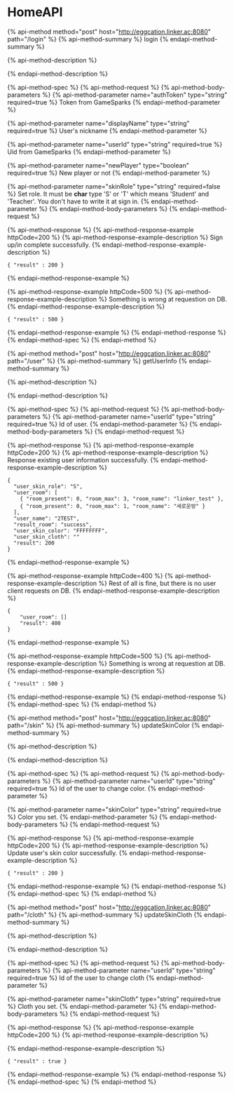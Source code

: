 # HomeAPI

{% api-method method="post" host="http://eggcation.linker.ac:8080" path="/login" %}
{% api-method-summary %}
login
{% endapi-method-summary %}

{% api-method-description %}

{% endapi-method-description %}

{% api-method-spec %}
{% api-method-request %}
{% api-method-body-parameters %}
{% api-method-parameter name="authToken" type="string" required=true %}
Token from GameSparks
{% endapi-method-parameter %}

{% api-method-parameter name="displayName" type="string" required=true %}
User's nickname
{% endapi-method-parameter %}

{% api-method-parameter name="userId" type="string" required=true %}
Uid from GameSparks
{% endapi-method-parameter %}

{% api-method-parameter name="newPlayer" type="boolean" required=true %}
New player or not
{% endapi-method-parameter %}

{% api-method-parameter name="skinRole" type="string" required=false %}
Set role. It must be **char** type 'S' or 'T' which means 'Student' and 'Teacher'. You don't have to write it at sign in.
{% endapi-method-parameter %}
{% endapi-method-body-parameters %}
{% endapi-method-request %}

{% api-method-response %}
{% api-method-response-example httpCode=200 %}
{% api-method-response-example-description %}
Sign up/in complete successfully.
{% endapi-method-response-example-description %}

```text
{ "result" : 200 }
```
{% endapi-method-response-example %}

{% api-method-response-example httpCode=500 %}
{% api-method-response-example-description %}
Something is wrong at requestion on DB.
{% endapi-method-response-example-description %}

```
{ "result" : 500 }
```
{% endapi-method-response-example %}
{% endapi-method-response %}
{% endapi-method-spec %}
{% endapi-method %}

{% api-method method="post" host="http://eggcation.linker.ac:8080" path="/user" %}
{% api-method-summary %}
getUserInfo
{% endapi-method-summary %}

{% api-method-description %}

{% endapi-method-description %}

{% api-method-spec %}
{% api-method-request %}
{% api-method-body-parameters %}
{% api-method-parameter name="userId" type="string" required=true %}
Id of user.
{% endapi-method-parameter %}
{% endapi-method-body-parameters %}
{% endapi-method-request %}

{% api-method-response %}
{% api-method-response-example httpCode=200 %}
{% api-method-response-example-description %}
Response existing user information successfully.
{% endapi-method-response-example-description %}

```text
{
  "user_skin_role": "S",
  "user_room": [
    { "room_present": 0, "room_max": 3, "room_name": "linker_test" },
    { "room_present": 0, "room_max": 1, "room_name": "새로운방" }
  ],
  "user_name": "2TEST",
  "result_room": "success",
  "user_skin_color": "FFFFFFFF",
  "user_skin_cloth": ""
  "result": 200
}
```
{% endapi-method-response-example %}

{% api-method-response-example httpCode=400 %}
{% api-method-response-example-description %}
Rest of all is fine, but there is no user client requests on DB.
{% endapi-method-response-example-description %}

```
{
    "user_room": []
    "result": 400
}
```
{% endapi-method-response-example %}

{% api-method-response-example httpCode=500 %}
{% api-method-response-example-description %}
Something is wrong at requestion at DB.
{% endapi-method-response-example-description %}

```
{ "result" : 500 }
```
{% endapi-method-response-example %}
{% endapi-method-response %}
{% endapi-method-spec %}
{% endapi-method %}

{% api-method method="post" host="http://eggcation.linker.ac:8080" path="/skin" %}
{% api-method-summary %}
updateSkinColor
{% endapi-method-summary %}

{% api-method-description %}

{% endapi-method-description %}

{% api-method-spec %}
{% api-method-request %}
{% api-method-body-parameters %}
{% api-method-parameter name="userId" type="string" required=true %}
Id of the user to change color.
{% endapi-method-parameter %}

{% api-method-parameter name="skinColor" type="string" required=true %}
Color you set.
{% endapi-method-parameter %}
{% endapi-method-body-parameters %}
{% endapi-method-request %}

{% api-method-response %}
{% api-method-response-example httpCode=200 %}
{% api-method-response-example-description %}
Update user's skin color successfully.
{% endapi-method-response-example-description %}

```text
{ "result" : 200 }
```
{% endapi-method-response-example %}
{% endapi-method-response %}
{% endapi-method-spec %}
{% endapi-method %}

{% api-method method="post" host="http://eggcation.linker.ac:8080" path="/cloth" %}
{% api-method-summary %}
updateSkinCloth
{% endapi-method-summary %}

{% api-method-description %}

{% endapi-method-description %}

{% api-method-spec %}
{% api-method-request %}
{% api-method-body-parameters %}
{% api-method-parameter name="userId" type="string" required=true %}
Id of the user to change cloth
{% endapi-method-parameter %}

{% api-method-parameter name="skinCloth" type="string" required=true %}
Cloth you set.
{% endapi-method-parameter %}
{% endapi-method-body-parameters %}
{% endapi-method-request %}

{% api-method-response %}
{% api-method-response-example httpCode=200 %}
{% api-method-response-example-description %}

{% endapi-method-response-example-description %}

```
{ "result" : true }
```
{% endapi-method-response-example %}
{% endapi-method-response %}
{% endapi-method-spec %}
{% endapi-method %}

